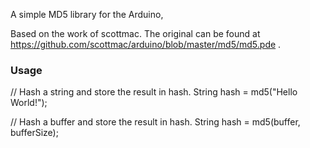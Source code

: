 A simple MD5 library for the Arduino,

Based on the work of scottmac. The original can be found at https://github.com/scottmac/arduino/blob/master/md5/md5.pde .

### Usage

// Hash a string and store the result in hash.
String hash = md5("Hello World!");

// Hash a buffer and store the result in hash.
String hash = md5(buffer, bufferSize);


